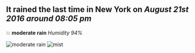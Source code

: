 ## It rained the last time in New York on *August 21st 2016 around 08:05 pm*
💧💧  **moderate rain** *Humidity 94%*

![moderate rain](http://openweathermap.org/img/w/10n.png) ![mist](http://openweathermap.org/img/w/50n.png)
